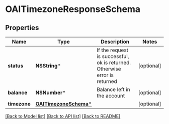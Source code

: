 # OAITimezoneResponseSchema

## Properties
Name | Type | Description | Notes
------------ | ------------- | ------------- | -------------
**status** | **NSString*** | If the request is successful, ok is returned. Otherwise error is returned | [optional] 
**balance** | **NSNumber*** | Balance left in the account | [optional] 
**timezone** | [**OAITimezoneSchema***](OAITimezoneSchema.md) |  | [optional] 

[[Back to Model list]](../README.md#documentation-for-models) [[Back to API list]](../README.md#documentation-for-api-endpoints) [[Back to README]](../README.md)


